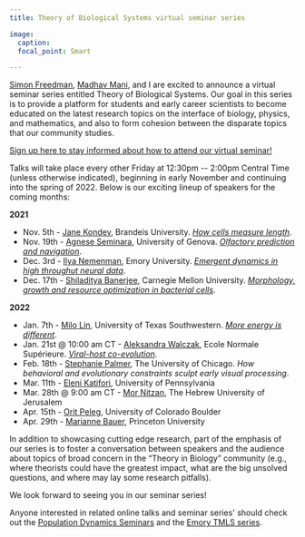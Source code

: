 ```yaml
---
title: Theory of Biological Systems virtual seminar series

image:
  caption:  
  focal_point: Smart

---
```


[Simon Freedman](https://simfreed.github.io/), [Madhav Mani](https://www.madhavmani.com/), and I are excited to announce a virtual seminar series entitled Theory of Biological Systems. Our goal in this series is to provide a platform for students and early career scientists to become educated on the latest research topics on the interface of biology, physics, and mathematics, and also to form cohesion between the disparate topics that our community studies.

[Sign up here to stay informed about how to attend our virtual seminar!](https://forms.gle/cJDkJdHwZYn8XeUY7)

Talks will take place every other Friday at 12:30pm -- 2:00pm Central Time (unless otherwise indicated), beginning in early November and continuing into the spring of 2022. Below is our exciting lineup of speakers for the coming months:

**2021**
* Nov. 5th - [Jane Kondev](https://www.brandeis.edu/physics/people/profiles/kondev-jane.html), Brandeis University. [*How cells measure length*](https://www.youtube.com/watch?v=WrnIC-kR2hk).
* Nov. 19th - [Agnese Seminara](http://sites.unice.fr/site/aseminara/), University of Genova. [*Olfactory prediction and navigation*](https://www.youtube.com/watch?v=czFep7kntCo).
* Dec. 3rd - [Ilya Nemenman](https://nemenmanlab.org/~ilya/index.php/Ilya_Nemenman), Emory University. [*Emergent dynamics in high throughut neural data*](https://www.youtube.com/watch?v=Uhc_OmTe1ms).
* Dec. 17th - [Shiladitya Banerjee](http://shiladitya-banerjee.com/), Carnegie Mellon University. [*Morphology, growth and resource optimization in bacterial cells*](https://youtu.be/ke-5oRDX_QI).

**2022**
* Jan. 7th - [Milo Lin](https://www.utsouthwestern.edu/labs/lin/), University of Texas Southwestern. [*More energy is different*](https://youtu.be/DPNdisKv8yo).
* Jan. 21st @ 10:00 am CT - [Aleksandra Walczak](https://www.phys.ens.fr/~awalczak/), Ecole Normale Supérieure. [*Viral-host co-evolution*](https://youtu.be/kvqdeazxqmc).
* Feb. 18th - [Stephanie Palmer](https://palmerlab.uchicago.edu/), The University of Chicago. *How behavioral and evolutionary constraints sculpt early visual processing*.
* Mar. 11th - [Eleni Katifori](https://web.sas.upenn.edu/katifori/), University of Pennsylvania
* Mar. 28th @ 9:00 am CT - [Mor Nitzan](https://www.nitzanlab.com/), The Hebrew University of Jerusalem
* Apr. 15th - [Orit Peleg](https://www.peleglab.com/), University of Colorado Boulder
* Apr. 29th - [Marianne Bauer](https://biophysics.princeton.edu/people/marianne-bauer-0), Princeton University

In addition to showcasing cutting edge research, part of the emphasis of our series is to foster a conversation between speakers and the audience about topics of broad concern in the “Theory in Biology” community (e.g., where theorists could have the greatest impact, what are the big unsolved questions, and where may lay some research pitfalls).

We look forward to seeing you in our seminar series!

Anyone interested in related online talks and seminar series' should check out the [Population Dynamics Seminars](https://adras81.bitbucket.io/) and the [Emory TMLS series](https://www.youtube.com/c/EmoryTMLS/videos).
